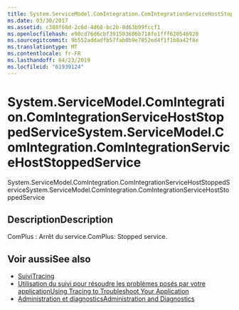 ```yaml
---
title: System.ServiceModel.ComIntegration.ComIntegrationServiceHostStoppedService
ms.date: 03/30/2017
ms.assetid: c388f68d-2c6d-4d68-bc2b-0d63b99fccf1
ms.openlocfilehash: e90cd76d6cbf391503606b718fe1fff620546920
ms.sourcegitcommit: 9b552addadfb57fab0b9e7852ed4f1f1b8a42f8e
ms.translationtype: MT
ms.contentlocale: fr-FR
ms.lasthandoff: 04/23/2019
ms.locfileid: "61939124"
---
```

# <a name="systemservicemodelcomintegrationcomintegrationservicehoststoppedservice"></a><span data-ttu-id="099bf-102">System.ServiceModel.ComIntegration.ComIntegrationServiceHostStoppedService</span><span class="sxs-lookup"><span data-stu-id="099bf-102">System.ServiceModel.ComIntegration.ComIntegrationServiceHostStoppedService</span></span>
<span data-ttu-id="099bf-103">System.ServiceModel.ComIntegration.ComIntegrationServiceHostStoppedService</span><span class="sxs-lookup"><span data-stu-id="099bf-103">System.ServiceModel.ComIntegration.ComIntegrationServiceHostStoppedService</span></span>  
  
## <a name="description"></a><span data-ttu-id="099bf-104">Description</span><span class="sxs-lookup"><span data-stu-id="099bf-104">Description</span></span>  
 <span data-ttu-id="099bf-105">ComPlus : Arrêt du service.</span><span class="sxs-lookup"><span data-stu-id="099bf-105">ComPlus: Stopped service.</span></span>  
  
## <a name="see-also"></a><span data-ttu-id="099bf-106">Voir aussi</span><span class="sxs-lookup"><span data-stu-id="099bf-106">See also</span></span>

- [<span data-ttu-id="099bf-107">Suivi</span><span class="sxs-lookup"><span data-stu-id="099bf-107">Tracing</span></span>](../../../../../docs/framework/wcf/diagnostics/tracing/index.md)
- [<span data-ttu-id="099bf-108">Utilisation du suivi pour résoudre les problèmes posés par votre application</span><span class="sxs-lookup"><span data-stu-id="099bf-108">Using Tracing to Troubleshoot Your Application</span></span>](../../../../../docs/framework/wcf/diagnostics/tracing/using-tracing-to-troubleshoot-your-application.md)
- [<span data-ttu-id="099bf-109">Administration et diagnostics</span><span class="sxs-lookup"><span data-stu-id="099bf-109">Administration and Diagnostics</span></span>](../../../../../docs/framework/wcf/diagnostics/index.md)
